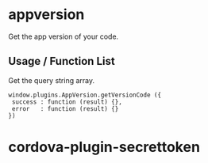 appversion
==================

Get the app version of your code.

Usage / Function List
----------------------

Get the query string array.
````
window.plugins.AppVersion.getVersionCode ({
 success : function (result) {},
 error   : function (result) {}
})
````
# cordova-plugin-secrettoken
